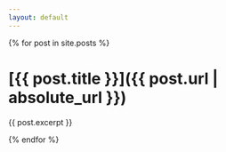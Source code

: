 ```yaml
---
layout: default
---
```


{% for post in site.posts %}
# [{{ post.title }}]({{ post.url | absolute_url }})

{{ post.excerpt }}

{% endfor %}